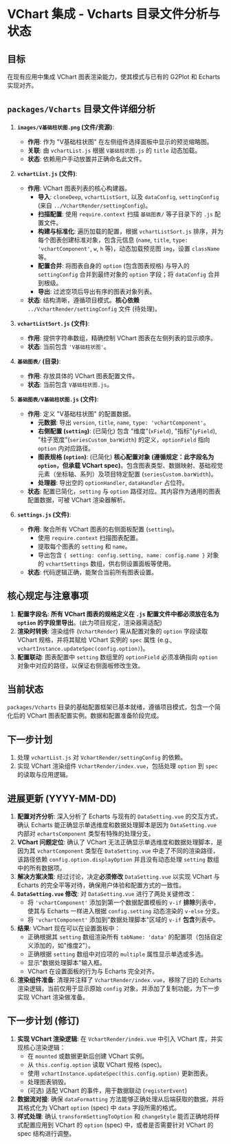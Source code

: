 # VChart 集成 - Vcharts 目录文件分析与状态

## 目标

在现有应用中集成 VChart 图表渲染能力，使其模式与已有的 G2Plot 和 Echarts 实现对齐。

## `packages/Vcharts` 目录文件详细分析

1.  **`images/V基础柱状图.png` (文件/资源)**:
    *   **作用**: 作为 "V基础柱状图" 在左侧组件选择面板中显示的预览缩略图。
    *   **关联**: 由 `vchartList.js` 根据 `V基础柱状图.js` 的 `title` 动态加载。
    *   **状态**: 依赖用户手动放置并正确命名此文件。

2.  **`vchartList.js` (文件)**:
    *   **作用**: VChart 图表列表的核心构建器。
        *   **导入**: `cloneDeep`, `vchartListSort`, 以及 `dataConfig`, `settingConfig` (来自 `../VchartRender/settingConfig`)。
        *   **扫描配置**: 使用 `require.context` 扫描 `基础图表/` 等子目录下的 `.js` 配置文件。
        *   **构建与标准化**: 遍历加载的配置，根据 `vchartListSort.js` 排序，并为每个图表创建标准对象，包含元信息 (`name`, `title`, `type: 'vchartComponent'`, `w`, `h` 等)，动态加载预览图 `img`，设置 `className` 等。
        *   **配置合并**: 将图表自身的 `option` (包含图表规格) 与导入的 `settingConfig` 合并到最终对象的 `option` 字段；将 `dataConfig` 合并到根级。
        *   **导出**: 过滤空项后导出有序的图表对象列表。
    *   **状态**: 结构清晰，遵循项目模式。**核心依赖** `../VchartRender/settingConfig` 文件 (待处理)。

3.  **`vchartListSort.js` (文件)**:
    *   **作用**: 提供字符串数组，精确控制 VChart 图表在左侧列表的显示顺序。
    *   **状态**: 当前包含 `'V基础柱状图'`。

4.  **`基础图表/` (目录)**:
    *   **作用**: 存放具体的 VChart 图表配置文件。
    *   **状态**: 当前包含 `V基础柱状图.js`。

5.  **`基础图表/V基础柱状图.js` (文件)**:
    *   **作用**: 定义 "V基础柱状图" 的配置数据。
        *   **元数据**: 导出 `version`, `title`, `name`, `type: 'vchartComponent'`。
        *   **右侧配置 (`setting`)**: (已简化) 包含 "维度"(`xField`), "指标"(`yField`), "柱子宽度"(`seriesCustom_barWidth`) 的定义，`optionField` 指向 `option` 内对应路径。
        *   **图表规格 (`option`)**: (已简化) **核心配置对象 (遵循规定：此字段名为 `option`，但承载 VChart spec)**。包含图表类型、数据映射、基础视觉元素（坐标轴、系列）及项目特定配置 (`seriesCustom.barWidth`)。
        *   **处理器**: 导出空的 `optionHandler`, `dataHandler` 占位符。
    *   **状态**: 配置已简化，`setting` 与 `option` 路径对应。其内容作为通用的图表配置数据，可被 VChart 渲染器解析。

6.  **`settings.js` (文件)**:
    *   **作用**: 聚合所有 VChart 图表的右侧面板配置 (`setting`)。
        *   使用 `require.context` 扫描图表配置。
        *   提取每个图表的 `setting` 和 `name`。
        *   导出包含 `{ setting: config.setting, name: config.name }` 对象的 `vchartSettings` 数组，供右侧设置面板等使用。
    *   **状态**: 代码逻辑正确，能聚合当前所有图表设置。

## 核心规定与注意事项

1.  **配置字段名**: **所有 VChart 图表的规格定义在 `.js` 配置文件中都必须放在名为 `option` 的字段里导出**。(此为项目规定，渲染器需适配)
2.  **渲染时转换**: 渲染组件 (`VchartRender`) 需从配置对象的 `option` 字段读取 VChart 规格，并将其赋给 VChart 实例的 `spec` 属性 (e.g., `vchartInstance.updateSpec(config.option)`)。
3.  **配置联动**: 图表配置中 `setting` 数组里的 `optionField` 必须准确指向 `option` 对象中对应的路径，以保证右侧面板修改生效。

## 当前状态

`packages/Vcharts` 目录的基础配置框架已基本就绪，遵循项目模式，包含一个简化后的 VChart 图表配置实例。数据和配置准备阶段完成。

## 下一步计划

1.  处理 `vchartList.js` 对 `VchartRender/settingConfig` 的依赖。
2.  实现 VChart 渲染组件 `VchartRender/index.vue`，包括处理 `option` 到 `spec` 的读取与应用逻辑。 

## 进展更新 (YYYY-MM-DD)

1.  **配置对齐分析**: 深入分析了 Echarts 与现有的 `DataSetting.vue` 的交互方式，确认 Echarts 能正确显示单选维度和数据处理脚本是因为 `DataSetting.vue` 内部对 `echartsComponent` 类型有特殊的处理分支。
2.  **VChart 问题定位**: 确认了 VChart 无法正确显示单选维度和数据处理脚本，是因为其 `vchartComponent` 类型在 `DataSetting.vue` 中走了不同的渲染路径，该路径依赖 `config.option.displayOption` 并且没有动态处理 `setting` 数组中的所有数据项。
3.  **解决方案决策**: 经过讨论，决定**必须修改** `DataSetting.vue` 以实现 VChart 与 Echarts 的完全平等对待，确保用户体验和配置方式的一致性。
4.  **`DataSetting.vue` 修改**: 对 `DataSetting.vue` 进行了两处关键修改：
    *   将 `'vchartComponent'` 添加到第一个数据配置模板的 `v-if` **排除**列表中，使其与 Echarts 一样进入根据 `config.setting` 动态渲染的 `v-else` 分支。
    *   将 `'vchartComponent'` 添加到"数据处理脚本"区域的 `v-if` **包含**列表中。
5.  **结果**: VChart 现在可以在设置面板中：
    *   正确根据其 `setting` 数组渲染所有 `tabName: 'data'` 的配置项（包括自定义添加的，如"维度2"）。
    *   正确根据 `setting` 数组中对应项的 `multiple` 属性显示单选或多选。
    *   显示"数据处理脚本"输入框。
    *   VChart 在设置面板的行为与 Echarts 完全对齐。
6.  **渲染组件准备**: 清理并注释了 `VchartRender/index.vue`，移除了旧的 Echarts 渲染逻辑，当前仅用于显示原始 `config` 对象，并添加了复制功能，为下一步实现 VChart 渲染做准备。

## 下一步计划 (修订)

1.  **实现 VChart 渲染逻辑**: 在 `VchartRender/index.vue` 中引入 VChart 库，并实现核心渲染逻辑：
    *   在 `mounted` 或数据更新后创建 VChart 实例。
    *   从 `this.config.option` 读取 VChart 规格 (spec)。
    *   使用 `vchartInstance.updateSpec(this.config.option)` 更新图表。
    *   处理图表销毁。
    *   (可选) 适配 VChart 的事件，用于数据联动 (`registerEvent`)
2.  **数据流对接**: 确保 `dataFormatting` 方法能够正确处理从后端获取的数据，并将其格式化为 VChart `option` (spec) 中 `data` 字段所需的格式。
3.  **样式处理**: 确认 `transformSettingToOption` 和 `changeStyle` 能否正确地将样式配置应用到 VChart 的 `option` (spec) 中，或者是否需要针对 VChart 的 spec 结构进行调整。 